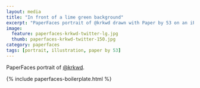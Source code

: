 ```yaml
---
layout: media
title: "In front of a lime green background"
excerpt: "PaperFaces portrait of @krkwd drawn with Paper by 53 on an iPad."
image: 
  feature: paperfaces-krkwd-twitter-lg.jpg
  thumb: paperfaces-krkwd-twitter-150.jpg
category: paperfaces
tags: [portrait, illustration, paper by 53]
---
```


PaperFaces portrait of [@krkwd](http://twitter.com/krkwd).

{% include paperfaces-boilerplate.html %}